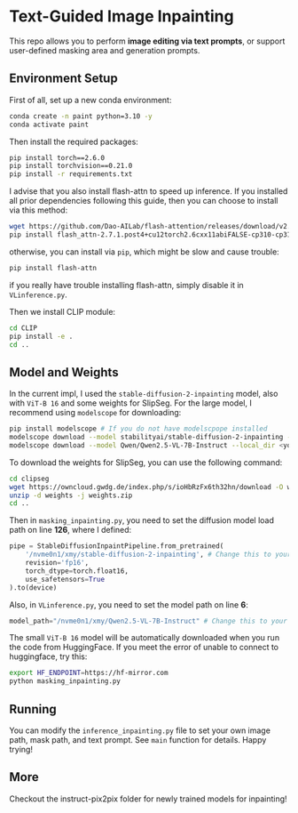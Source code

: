 # Text-Guided Image Inpainting

This repo allows you to perform **image editing via text prompts**, or support user-defined masking area and generation prompts.

## Environment Setup
First of all, set up a new conda environment:
```bash
conda create -n paint python=3.10 -y
conda activate paint
```

Then install the required packages:
```bash
pip install torch==2.6.0
pip install torchvision==0.21.0
pip install -r requirements.txt
```

I advise that you also install flash-attn to speed up inference. If you installed all prior dependencies following this guide, then you can choose to install via this method:
```bash
wget https://github.com/Dao-AILab/flash-attention/releases/download/v2.7.1.post4/flash_attn-2.7.1.post4+cu12torch2.6cxx11abiFALSE-cp310-cp310-linux_x86_64.whl
pip install flash_attn-2.7.1.post4+cu12torch2.6cxx11abiFALSE-cp310-cp310-linux_x86_64.whl
```
otherwise, you can install via `pip`, which might be slow and cause trouble:
```bash
pip install flash-attn
```
if you really have trouble installing flash-attn, simply disable it in `VLinference.py`.


Then we install CLIP module:
```bash
cd CLIP
pip install -e .
cd ..
```

## Model and Weights
In the current impl, I used the `stable-diffusion-2-inpainting` model, also with `ViT-B 16` and some weights for SlipSeg. For the large model, I recommend using `modelscope` for downloading:

```bash
pip install modelscope # If you do not have modelscpope installed
modelscope download --model stabilityai/stable-diffusion-2-inpainting --local_dir <your local dir>
modelscope download --model Qwen/Qwen2.5-VL-7B-Instruct --local_dir <your local dir>
```

To download the weights for SlipSeg, you can use the following command:

```bash
cd clipseg
wget https://owncloud.gwdg.de/index.php/s/ioHbRzFx6th32hn/download -O weights.zip
unzip -d weights -j weights.zip
cd ..
```

Then in `masking_inpainting.py`, you need to set the diffusion model load path on line **126**, where I defined:
```python
pipe = StableDiffusionInpaintPipeline.from_pretrained(
    '/nvme0n1/xmy/stable-diffusion-2-inpainting', # Change this to your own local dir
    revision='fp16', 
    torch_dtype=torch.float16,
    use_safetensors=True
).to(device)
```

Also, in `VLinference.py`, you need to set the model path on line **6**:
```python
model_path="/nvme0n1/xmy/Qwen2.5-VL-7B-Instruct" # Change this to your own local dir
```

The small `ViT-B 16` model will be automatically downloaded when you run the code from HuggingFace. If you meet the error of unable to connect to huggingface, try this:
```bash
export HF_ENDPOINT=https://hf-mirror.com
python masking_inpainting.py
```

## Running
You can modify the `inference_inpainting.py` file to set your own image path, mask path, and text prompt. See `main` function for details. Happy trying!

## More
Checkout the instruct-pix2pix folder for newly trained models for inpainting!
